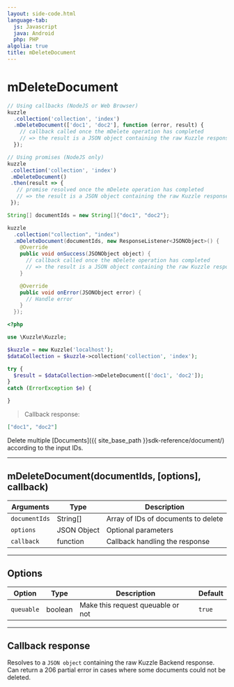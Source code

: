 ```yaml
---
layout: side-code.html
language-tab:
  js: Javascript
  java: Android
  php: PHP
algolia: true
title: mDeleteDocument
---
```


# mDeleteDocument

```js
// Using callbacks (NodeJS or Web Browser)
kuzzle
  .collection('collection', 'index')
  .mDeleteDocument(['doc1', 'doc2'], function (error, result) {
    // callback called once the mDelete operation has completed
    // => the result is a JSON object containing the raw Kuzzle response
  });

// Using promises (NodeJS only)
kuzzle
 .collection('collection', 'index')
 .mDeleteDocument()
 .then(result => {
   // promise resolved once the mDelete operation has completed
   // => the result is a JSON object containing the raw Kuzzle response
 });
```

```java
String[] documentIds = new String[]{"doc1", "doc2"};

kuzzle
  .collection("collection", "index")
  .mDeleteDocument(documentIds, new ResponseListener<JSONObject>() {
    @Override
    public void onSuccess(JSONObject object) {
      // callback called once the mDelete operation has completed
      // => the result is a JSON object containing the raw Kuzzle response
    }

    @Override
    public void onError(JSONObject error) {
      // Handle error
    }
  });
```

```php
<?php

use \Kuzzle\Kuzzle;

$kuzzle = new Kuzzle('localhost');
$dataCollection = $kuzzle->collection('collection', 'index');

try {
  $result = $dataCollection->mDeleteDocument(['doc1', 'doc2']);
}
catch (ErrorException $e) {

}
```

> Callback response:

```json
["doc1", "doc2"]
```

Delete multiple [Documents]({{ site_base_path }}sdk-reference/document/) according to the input IDs.

---

## mDeleteDocument(documentIds, [options], callback)

| Arguments | Type | Description |
|---------------|---------|----------------------------------------|
| ``documentIds`` | String[] | Array of IDs of documents to delete |
| ``options`` | JSON Object | Optional parameters |
| ``callback`` | function | Callback handling the response |

---

## Options

| Option | Type | Description | Default |
|---------------|---------|----------------------------------------|---------|
| ``queuable`` | boolean | Make this request queuable or not  | ``true`` |

---

## Callback response

Resolves to a `JSON object` containing the raw Kuzzle Backend response.
Can return a 206 partial error in cases where some documents could not be deleted.
